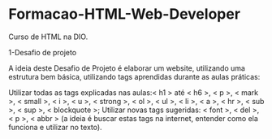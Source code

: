 # Formacao-HTML-Web-Developer
Curso de HTML na DIO.

1-Desafio de projeto

A ideia deste Desafio de Projeto é elaborar um website, utilizando uma estrutura bem básica, utilizando tags aprendidas durante as aulas práticas:
 
Utilizar todas as tags explicadas nas aulas:< h1 > até < h6 >, < p >, < mark >, < small >, < i >, < u >, < strong >, < ol >, < ul >, < li >, < a >, < hr >, < sub >, < sup >, < blockquote >;
Utilizar novas tags sugeridas: < font >, < del >, < p >, < abbr > (a ideia é buscar estas tags na internet, entender como ela funciona e utilizar no texto).
